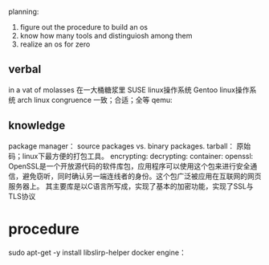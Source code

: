planning:
1. figure out the procedure to build an os
2. know how many tools and distinguiosh among them
3. realize an os for zero
## verbal
in a vat of molasses 在一大桶糖浆里
SUSE linux操作系统
Gentoo linux操作系统
arch linux
congruence 一致；合适；全等
qemu: 
## knowledge
package manager： source packages vs. binary packages. 
tarball： 原始码；linux下最方便的打包工具。
encrypting:
decrypting:
container:
openssl: OpenSSL是一个开放源代码的软件库包，应用程序可以使用这个包来进行安全通信，避免窃听，同时确认另一端连线者的身份。这个包广泛被应用在互联网的网页服务器上。 其主要库是以C语言所写成，实现了基本的加密功能，实现了SSL与TLS协议

# procedure
sudo apt-get -y install libslirp-helper
docker engine：
